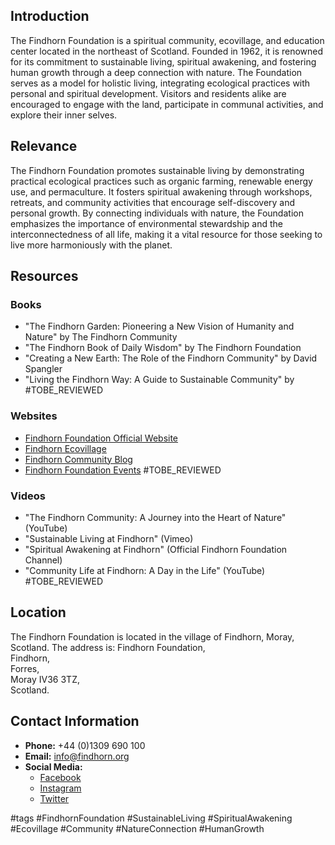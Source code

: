 ## Introduction
The Findhorn Foundation is a spiritual community, ecovillage, and education center located in the northeast of Scotland. Founded in 1962, it is renowned for its commitment to sustainable living, spiritual awakening, and fostering human growth through a deep connection with nature. The Foundation serves as a model for holistic living, integrating ecological practices with personal and spiritual development. Visitors and residents alike are encouraged to engage with the land, participate in communal activities, and explore their inner selves.

## Relevance
The Findhorn Foundation promotes sustainable living by demonstrating practical ecological practices such as organic farming, renewable energy use, and permaculture. It fosters spiritual awakening through workshops, retreats, and community activities that encourage self-discovery and personal growth. By connecting individuals with nature, the Foundation emphasizes the importance of environmental stewardship and the interconnectedness of all life, making it a vital resource for those seeking to live more harmoniously with the planet.

## Resources

### Books
- "The Findhorn Garden: Pioneering a New Vision of Humanity and Nature" by The Findhorn Community
- "The Findhorn Book of Daily Wisdom" by The Findhorn Foundation
- "Creating a New Earth: The Role of the Findhorn Community" by David Spangler
- "Living the Findhorn Way: A Guide to Sustainable Community" by #TOBE_REVIEWED

### Websites
- [Findhorn Foundation Official Website](https://www.findhorn.org)
- [Findhorn Ecovillage](https://www.findhorn.org/ecovillage)
- [Findhorn Community Blog](https://www.findhorn.org/blog)
- [Findhorn Foundation Events](https://www.findhorn.org/events) #TOBE_REVIEWED

### Videos
- "The Findhorn Community: A Journey into the Heart of Nature" (YouTube)
- "Sustainable Living at Findhorn" (Vimeo)
- "Spiritual Awakening at Findhorn" (Official Findhorn Foundation Channel)
- "Community Life at Findhorn: A Day in the Life" (YouTube) #TOBE_REVIEWED

## Location
The Findhorn Foundation is located in the village of Findhorn, Moray, Scotland. The address is:
Findhorn Foundation,  
Findhorn,  
Forres,  
Moray IV36 3TZ,  
Scotland.

## Contact Information
- **Phone:** +44 (0)1309 690 100
- **Email:** info@findhorn.org
- **Social Media:** 
  - [Facebook](https://www.facebook.com/findhornfoundation)
  - [Instagram](https://www.instagram.com/findhornfoundation)
  - [Twitter](https://twitter.com/findhorn)

#tags
#FindhornFoundation #SustainableLiving #SpiritualAwakening #Ecovillage #Community #NatureConnection #HumanGrowth
